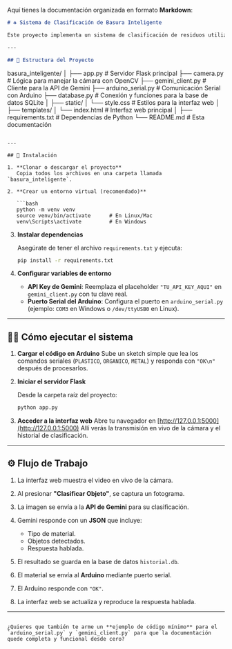 Aquí tienes la documentación organizada en formato **Markdown**:

```markdown
# ♻️ Sistema de Clasificación de Basura Inteligente

Este proyecto implementa un sistema de clasificación de residuos utilizando una **cámara**, un **servidor Flask**, la **API de Gemini** para el reconocimiento de imágenes y un **Arduino** para el control físico de los contenedores.

---

## 📂 Estructura del Proyecto

```

basura\_inteligente/
│
├── app.py                  # Servidor Flask principal
├── camera.py               # Lógica para manejar la cámara con OpenCV
├── gemini\_client.py        # Cliente para la API de Gemini
├── arduino\_serial.py       # Comunicación Serial con Arduino
├── database.py             # Conexión y funciones para la base de datos SQLite
│
├── static/
│   └── style.css           # Estilos para la interfaz web
│
├── templates/
│   └── index.html          # Interfaz web principal
│
├── requirements.txt        # Dependencias de Python
└── README.md               # Esta documentación

````

---

## 🚀 Instalación

1. **Clonar o descargar el proyecto**  
   Copia todos los archivos en una carpeta llamada `basura_inteligente`.

2. **Crear un entorno virtual (recomendado)**

   ```bash
   python -m venv venv
   source venv/bin/activate      # En Linux/Mac
   venv\Scripts\activate         # En Windows
````

3. **Instalar dependencias**

   Asegúrate de tener el archivo `requirements.txt` y ejecuta:

   ```bash
   pip install -r requirements.txt
   ```

4. **Configurar variables de entorno**

   * **API Key de Gemini**: Reemplaza el placeholder `"TU_API_KEY_AQUI"` en `gemini_client.py` con tu clave real.
   * **Puerto Serial del Arduino**: Configura el puerto en `arduino_serial.py` (ejemplo: `COM3` en Windows o `/dev/ttyUSB0` en Linux).

---

## 🏃‍♂️ Cómo ejecutar el sistema

1. **Cargar el código en Arduino**
   Sube un sketch simple que lea los comandos seriales (`PLASTICO`, `ORGANICO`, `METAL`) y responda con `"OK\n"` después de procesarlos.

2. **Iniciar el servidor Flask**

   Desde la carpeta raíz del proyecto:

   ```bash
   python app.py
   ```

3. **Acceder a la interfaz web**
   Abre tu navegador en [http://127.0.0.1:5000](http://127.0.0.1:5000)
   Allí verás la transmisión en vivo de la cámara y el historial de clasificación.

---

## ⚙️ Flujo de Trabajo

1. La interfaz web muestra el video en vivo de la cámara.
2. Al presionar **"Clasificar Objeto"**, se captura un fotograma.
3. La imagen se envía a la **API de Gemini** para su clasificación.
4. Gemini responde con un **JSON** que incluye:

   * Tipo de material.
   * Objetos detectados.
   * Respuesta hablada.
5. El resultado se guarda en la base de datos `historial.db`.
6. El material se envía al **Arduino** mediante puerto serial.
7. El Arduino responde con `"OK"`.
8. La interfaz web se actualiza y reproduce la respuesta hablada.

---

```

¿Quieres que también te arme un **ejemplo de código mínimo** para el `arduino_serial.py` y `gemini_client.py` para que la documentación quede completa y funcional desde cero?
```

